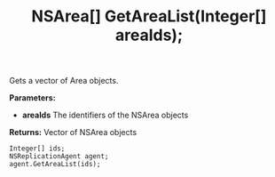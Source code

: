 ﻿---
uid: crmscript_ref_NSReplicationAgent_GetAreaList
title: NSArea[] GetAreaList(Integer[]  areaIds);
intellisense: NSReplicationAgent.GetAreaList
keywords: NSReplicationAgent, GetAreaList
so.topic: reference
---

Gets a vector of Area objects.

**Parameters:**
 - **areaIds** The identifiers of the NSArea objects

**Returns:** Vector of NSArea objects

```crmscript
Integer[] ids;
NSReplicationAgent agent;
agent.GetAreaList(ids);
```

